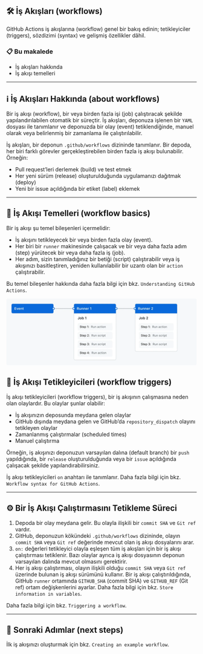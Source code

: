 ## 🛠️ İş Akışları (workflows)

GitHub Actions iş akışlarına (workflow) genel bir bakış edinin; tetikleyiciler (triggers), sözdizimi (syntax) ve gelişmiş özellikler dâhil.

### 📋 Bu makalede

* İş akışları hakkında
* İş akışı temelleri

---

## ℹ️ İş Akışları Hakkında (about workflows)

Bir iş akışı (workflow), bir veya birden fazla işi (job) çalıştıracak şekilde yapılandırılabilen otomatik bir süreçtir. İş akışları, deponuza işlenen bir `YAML` dosyası ile tanımlanır ve deponuzda bir olay (event) tetiklendiğinde, manuel olarak veya belirlenmiş bir zamanlama ile çalıştırılabilir.

İş akışları, bir deponun `.github/workflows` dizininde tanımlanır. Bir depoda, her biri farklı görevler gerçekleştirebilen birden fazla iş akışı bulunabilir. Örneğin:

* Pull request’leri derlemek (build) ve test etmek
* Her yeni sürüm (release) oluşturulduğunda uygulamanızı dağıtmak (deploy)
* Yeni bir issue açıldığında bir etiket (label) eklemek

---

## 📐 İş Akışı Temelleri (workflow basics)

Bir iş akışı şu temel bileşenleri içermelidir:

* İş akışını tetikleyecek bir veya birden fazla olay (event).
* Her biri bir `runner` makinesinde çalışacak ve bir veya daha fazla adım (step) yürütecek bir veya daha fazla iş (job).
* Her adım, sizin tanımladığınız bir betiği (script) çalıştırabilir veya iş akışınızı basitleştiren, yeniden kullanılabilir bir uzantı olan bir `action` çalıştırabilir.

Bu temel bileşenler hakkında daha fazla bilgi için bkz. `Understanding GitHub Actions`.


![alt text](image.png)

## 🔔 İş Akışı Tetikleyicileri (workflow triggers)

İş akışı tetikleyicileri (workflow triggers), bir iş akışının çalışmasına neden olan olaylardır. Bu olaylar şunlar olabilir:

* İş akışınızın deposunda meydana gelen olaylar
* GitHub dışında meydana gelen ve GitHub’da `repository_dispatch` olayını tetikleyen olaylar
* Zamanlanmış çalıştırmalar (scheduled times)
* Manuel çalıştırma

Örneğin, iş akışınızı deponuzun varsayılan dalına (default branch) bir `push` yapıldığında, bir `release` oluşturulduğunda veya bir `issue` açıldığında çalışacak şekilde yapılandırabilirsiniz.

İş akışı tetikleyicileri `on` anahtarı ile tanımlanır. Daha fazla bilgi için bkz. `Workflow syntax for GitHub Actions`.

---

## ⚙️ Bir İş Akışı Çalıştırmasını Tetikleme Süreci

1. Depoda bir olay meydana gelir. Bu olayla ilişkili bir `commit SHA` ve `Git ref` vardır.
2. GitHub, deponuzun kökündeki `.github/workflows` dizininde, olayın `commit SHA` veya `Git ref` değerinde mevcut olan iş akışı dosyalarını arar.
3. `on:` değerleri tetikleyici olayla eşleşen tüm iş akışları için bir iş akışı çalıştırması tetiklenir. Bazı olaylar ayrıca iş akışı dosyasının deponun varsayılan dalında mevcut olmasını gerektirir.
4. Her iş akışı çalıştırması, olayın ilişkili olduğu `commit SHA` veya `Git ref` üzerinde bulunan iş akışı sürümünü kullanır. Bir iş akışı çalıştırıldığında, GitHub `runner` ortamında `GITHUB_SHA` (commit SHA) ve `GITHUB_REF` (Git ref) ortam değişkenlerini ayarlar. Daha fazla bilgi için bkz. `Store information in variables`.

Daha fazla bilgi için bkz. `Triggering a workflow`.

---

## 🚀 Sonraki Adımlar (next steps)

İlk iş akışınızı oluşturmak için bkz. `Creating an example workflow`.

